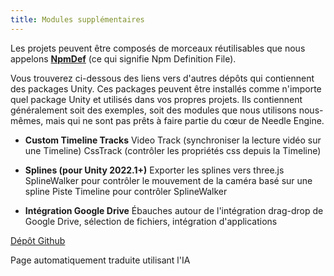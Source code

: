 ```yaml
---
title: Modules supplémentaires
---
```


Les projets peuvent être composés de morceaux réutilisables que nous appelons [**NpmDef**](./project-structure.md#npm-definition-files) (ce qui signifie Npm Definition File).

Vous trouverez ci-dessous des liens vers d'autres dépôts qui contiennent des packages Unity. Ces packages peuvent être installés comme n'importe quel package Unity et utilisés dans vos propres projets. Ils contiennent généralement soit des exemples, soit des modules que nous utilisons nous-mêmes, mais qui ne sont pas prêts à faire partie du cœur de Needle Engine.


   - **Custom Timeline Tracks**
     Video Track (synchroniser la lecture vidéo sur une Timeline)
     CssTrack (contrôler les propriétés css depuis la Timeline)

   - **Splines (pour Unity 2022.1+)**
     Exporter les splines vers three.js
     SplineWalker pour contrôler le mouvement de la caméra basé sur une spline
     Piste Timeline pour contrôler SplineWalker

   - **Intégration Google Drive**
     Ébauches autour de l'intégration drag-drop de Google Drive, sélection de fichiers, intégration d'applications


[Dépôt Github](https://github.com/needle-tools/needle-engine-modules)


Page automatiquement traduite utilisant l'IA